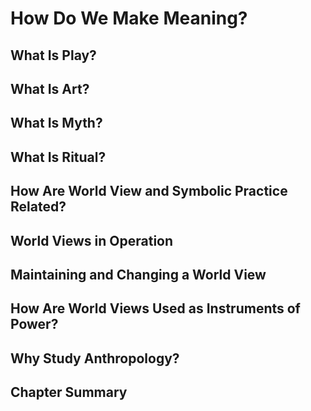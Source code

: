 # How Do We Make Meaning?

## What Is Play?
## What Is Art?
## What Is Myth?
## What Is Ritual?
## How Are World View and Symbolic Practice Related?
## World Views in Operation
## Maintaining and Changing a World View
## How Are World Views Used as Instruments of Power?
## Why Study Anthropology?
## Chapter Summary